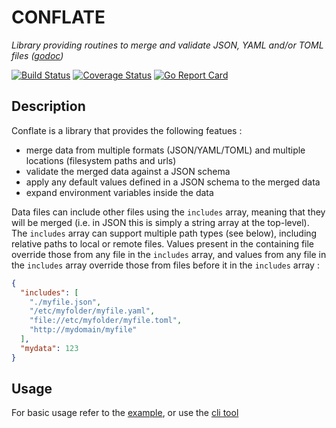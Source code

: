 # CONFLATE

_Library providing routines to merge and validate JSON, YAML and/or TOML files ([godoc](https://godoc.org/github.com/miracl/conflate))_

[![Build Status](https://secure.travis-ci.org/miracl/conflate.png?branch=master)](https://travis-ci.org/miracl/conflate?branch=master)
[![Coverage Status](https://coveralls.io/repos/miracl/conflate/badge.svg?branch=master&service=github)](https://coveralls.io/github/miracl/conflate?branch=master)
[![Go Report Card](https://goreportcard.com/badge/github.com/miracl/conflate)](https://goreportcard.com/report/github.com/miracl/conflate)

## Description

Conflate is a library that provides the following featues :

* merge data from multiple formats (JSON/YAML/TOML) and multiple locations (filesystem paths and urls)
* validate the merged data against a JSON schema
* apply any default values defined in a JSON schema to the merged data
* expand environment variables inside the data

Data files can include other files using the `includes` array, meaning that they will be merged (i.e. in JSON this is simply a string array at the top-level). The `includes` array can support
multiple path types (see below), including relative paths to local or remote files. Values present in the containing file override those from any file in the `includes` array, and values from any file in 
the `includes` array override those from files before it in the `includes` array :

```json
{
  "includes": [
    "./myfile.json",
    "/etc/myfolder/myfile.yaml",
    "file://etc/myfolder/myfile.toml",
    "http://mydomain/myfile"
  ],
  "mydata": 123
}
```

## Usage

For basic usage refer to the [example](./example/main.go), or use the [cli tool](./conflate)
